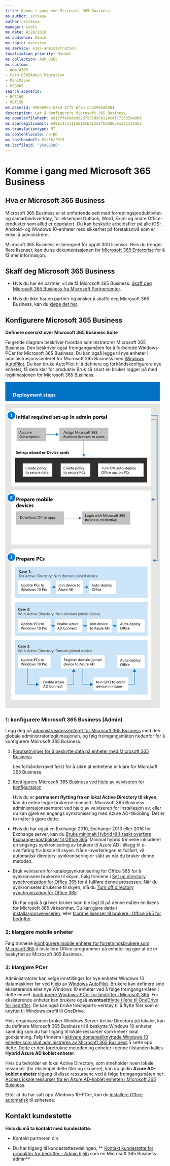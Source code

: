 ```yaml
---
title: Komme i gang med Microsoft 365 Business
ms.author: sirkkuw
author: Sirkkuw
manager: scotv
ms.date: 9/20/2018
ms.audience: Admin
ms.topic: overview
ms.service: o365-administration
localization_priority: Normal
ms.collection: Adm_O365
ms.custom:
- Adm_O365
- Core_O365Admin_Migration
- MiniMaven
- MSB365
search.appverid:
- BCS160
- MET150
ms.assetid: 496e690b-b75d-4ff5-bf34-cc32905d0364
description: Lær å konfigurere Microsoft 365 Business.
ms.openlocfilehash: ee15ffa98de032d7936d950124cdf772335949bd
ms.sourcegitcommit: e491c4713115610cbe13d2fbd0d65e1a41c34d62
ms.translationtype: MT
ms.contentlocale: nb-NO
ms.lasthandoff: 01/16/2019
ms.locfileid: "26983286"
---
```

# <a name="get-started-with-microsoft-365-business"></a>Komme i gang med Microsoft 365 Business

## <a name="what-is-microsoft-365-business"></a>Hva er Microsoft 365 Business

Microsoft 365 Business er et omfattende sett med forretningsproduktivitet- og samarbeidsverktøy, for eksempel Outlook, Word, Excel og andre Office-produkter som alltid er oppdatert. Du kan beskytte arbeidsfiler på alle iOS-, Android- og Windows 10-enheter med sikkerhet på foretaksnivå som er enkel å administrere.
  
Microsoft 365 Business er beregnet for opptil 300 lisenser. Hvis du trenger flere lisenser, kan du se dokumentasjonen for [Microsoft 365 Enterprise](https://go.microsoft.com/fwlink/p/?linkid=860986) for å få mer informasjon. 
  
## <a name="get-microsoft-365-business"></a>Skaff deg Microsoft 365 Business

- Hvis du har en partner, vil de få Microsoft 365 Business: [Skaff deg Microsoft 365 Business fra Microsoft Partnersenter](get-microsoft-365-business.md).
    
- Hvis du ikke har en partner og ønsker å skaffe deg Microsoft 365 Business, kan du [kjøpe det her](https://www.microsoft.com/en-us/microsoft-365/business).
    
## <a name="set-up-microsoft-365-business"></a>Konfigurere Microsoft 365 Business

 **Definere oversikt over Microsoft 365 Business Suite**
  
Følgende diagram beskriver hvordan administratorer Microsoft 365 Business. Den beskriver også fremgangsmåten for å forberede Windows-PCer for Microsoft 365 Business. Du kan også legge til nye enheter i administrasjonssenteret for Microsoft 365 Business med [Windows AutoPilot](add-autopilot-devices-and-profile.md). Du kan bruke AutoPilot til å definere og forhåndskonfigurere nye enheter, få dem klar for produktiv Bruk så snart en bruker logger på med legitimasjonen for Microsoft 365 Business.
  
![A diagram that shows the setup and management flow for admins, and also for a user](media/249f81fc-7e79-44c7-8425-3a0b7b651c3b.png)
  
### <a name="1-set-up-microsoft-365-business-admin"></a>1: konfigurere Microsoft 365 Business (Admin)

Logg deg på [administrasjonssenteret for Microsoft 365 Business](https://portal.office.com/adminportal/home) med den globale administratorlegitimasjonen, og følg fremgangsmåten nedenfor for å konfigurere Microsoft 365 Business. 
  
1. [Forutsetninger for å beskytte data på enheter med Microsoft 365 Business](pre-requisites-for-data-protection.md)
    
    Les forhåndskravet først for å sikre at enhetene er klare for Microsoft 365 Business.
    
2. [Konfigurere Microsoft 365 Business ved hjelp av veiviseren for konfigurasjon](set-up.md)
    
    Hvis du er **permanent flytting fra en lokal Active Directory til skyen**, kan du enten legge brukerne manuelt i Microsoft 365 Business administrasjonssenteret ved hjelp av veiviseren for installasjon av, eller du kan gjøre en engangs synkronisering med Azure AD-tilkobling. Det er to måter å gjøre dette: 
    
  - Hvis du har også en Exchange 2010, Exchange 2013 eller 2016 for Exchange server, kan du [Bruke minimalt Hybrid til å raskt overføre Exchange-postbokser til Office 365](https://support.office.com/article/fdecceed-0702-4af3-85be-f2a0013937ef). Minimal hybrid trinnene inkluderer en engangs synkronisering av brukere til Azure AD i tillegg til e-overføring fra lokale til skyen. Når e-overføringen er fullført, vil automatisk directory-synkronisering er slått av når du bruker denne metoden.
    
  - Bruk veiviseren for katalogsynkronisering for Office 365 for å synkronisere brukerne til skyen. Følg trinnene i [Set up directory synchronization for Office 365](https://support.office.com/article/1b3b5318-6977-42ed-b5c7-96fa74b08846) for å fullføre denne prosessen. Når du synkroniserer brukerne til skyen, må du [Turn off directory synchronization for Office 365](https://support.office.com/article/ee5f861e-bd48-4267-83d1-a4ead4b4a00d).
    
    Du har også å gi hver bruker som ble lagt til på denne måten en lisens for Microsoft 365 virksomhet. Du kan gjøre dette i [installasjonsveiviseren](set-up.md), eller [tilordne lisenser til brukere i Office 365 for bedrifter](https://support.office.com/article/997596B5-4173-4627-B915-36ABAC6786DC).
    
### <a name="2-prepare-mobile-devices"></a>2: klargjøre mobile enheter

Følg trinnene i[konfigurere mobile enheter for forretningsbrukere som Microsoft 365](set-up-mobile-devices.md) å installere Office-programmer på enheter og gjør at de er beskyttet av Microsoft 365 Business. 
  
### <a name="3-prepare-pcs"></a>3: klargjøre PCer

Administratorer kan velge innstillinger for nye enheter Windows 10 datamaskiner før ved hjelp av [Windows AutoPilot](add-autopilot-devices-and-profile.md). Brukere kan definere sine eksisterende eller nye Windows 10 enheter ved å følge fremgangsmåten i dette emnet: [konfigurere Windows-PCer for bedrifter i Microsoft 365](set-up-windows-devices.md). For eksisterende enheter kan brukere også **eventuelt**[flytte filene til OneDrive for bedrifter](move-files-to-onedrive.md). De kan også bruke tredjeparts-verktøy til å flytte filer som er knyttet til Windows-profil til OneDrive.
  
Hvis organisasjonen bruker Windows Server Active Directory på lokaler, kan du definere Microsoft 365 Business til å beskytte Windows 10 enheter, samtidig som du har tilgang til lokale ressurser som krever lokal godkjenning. Følg trinnene i [aktivere domenetilknyttede Windows 10 enheter som skal administreres av Microsoft 365 Business](manage-windows-devices.md) å sette opp dette. Dette er den foretrukne metoden og enheter i denne tilstanden kalles **Hybrid Azure AD koblet enheter**. 
  
Hvis du beholder en lokal Active Directory, som inneholder noen lokale ressurser (for eksempel delte filer og skrivere), kan du gi din **Azure AD-koblet enheter** tilgang til disse ressursene ved å følge fremgangsmåten her: [Access lokale ressurser fra en Azure AD-koblet enheten i Microsoft 365 Business](access-resources.md).
  
Etter at du har satt opp Windows 10-PCer, kan du [installere Office automatisk](auto-install-or-uninstall-office.md) til enhetene. 
  
## <a name="contact-support"></a>Kontakt kundestøtte

 **Hvis du må ta kontakt med kundestøtte:**
  
- Kontakt partneren din.
    
- Du har tilgang til kundestøtteavdelingen, ** [Kontakt kundestøtte for produkter for bedrifter - Admin hjelp](https://support.office.com/article/32a17ca7-6fa0-4870-8a8d-e25ba4ccfd4b) som en Microsoft 365 Business admin**
    

